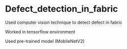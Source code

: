 # Defect_detection_in_fabric
 Used computer vision technique to detect defect in fabric
 
 Worked in tensorflow environment
 
 Used pre-trained model (MobileNetV2)
